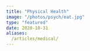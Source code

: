 ```yaml
---
title: "Physical Health"
image: "/photos/psych/eat.jpg"
type: "featured"
date: 2020-10-31
aliases:
  /articles/medical/
---
```

